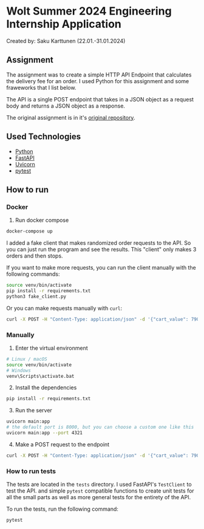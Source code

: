 # Wolt Summer 2024 Engineering Internship Application

Created by: Saku Karttunen (22.01.-31.01.2024)

## Assignment

The assignment was to create a simple HTTP API Endpoint that calculates the delivery fee for an order.
I used Python for this assignment and some fraweworks that I list below.

The API is a single POST endpoint that takes in a JSON object as a request body and returns a JSON object as a response.

The original assignment is in it's [original repository](https://github.com/woltapp/engineering-internship-2024).

## Used Technologies

- [Python](https://www.python.org/)
- [FastAPI](https://fastapi.tiangolo.com/)
- [Uvicorn](https://www.uvicorn.org/)
- [pytest](https://docs.pytest.org/en/6.2.x/)

## How to run

### Docker

1. Run docker compose

```bash
docker-compose up
```

I added a fake client that makes randomized order requests to the API.
So you can just run the program and see the results. This "client"
only makes 3 orders and then stops.

If you want to make more requests, you can run the client manually
with the following commands:

```bash
source venv/bin/activate
pip install -r requirements.txt
python3 fake_client.py
```

Or you can make requests manually with `curl`:

```bash
curl -X POST -H "Content-Type: application/json" -d '{"cart_value": 790, "delivery_distance": 2235, "number_of_items": 4, "time": "2024-01-15T13:00:00Z"}' http://127.0.0.1:8000
```

### Manually

1. Enter the virtual environment

```bash
# Linux / macOS
source venv/bin/activate
# Windows
venv\Scripts\activate.bat
```

2. Install the dependencies

```bash
pip install -r requirements.txt
```

3. Run the server

```bash
uvicorn main:app
# the default port is 8000, but you can choose a custom one like this
uvicorn main:app --port 4321
```

4. Make a POST request to the endpoint

```bash
curl -X POST -H "Content-Type: application/json" -d '{"cart_value": 790, "delivery_distance": 2235, "number_of_items": 4, "time": "2024-01-15T13:00:00Z"}' http://127.0.0.1:8000
```

### How to run tests

The tests are located in the `tests` directory. I used FastAPI's `TestClient` to test the API.
and simple `pytest` compatible functions to create unit tests for all the small parts as well
as more general tests for the entirety of the API.

To run the tests, run the following command:

```bash
pytest
```

